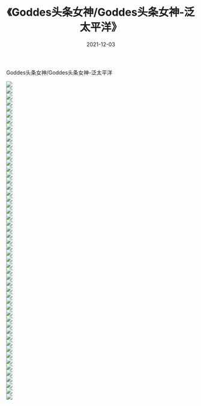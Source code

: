 ﻿---
layout: post
title:  《Goddes头条女神/Goddes头条女神-泛太平洋》
date:   2021-12-03
img: http://pic.660000.xyz/1:/网络美图/2021/Goddes头条女神/Goddes头条女神-泛太平洋/000.jpg
categories: [美女, 清纯, 唯美]
---

Goddes头条女神/Goddes头条女神-泛太平洋

 ![](http://pic.660000.xyz/1:/网络美图/2021/Goddes头条女神/Goddes头条女神-泛太平洋/001.jpg) <br>![](http://pic.660000.xyz/1:/网络美图/2021/Goddes头条女神/Goddes头条女神-泛太平洋/002.jpg) <br>![](http://pic.660000.xyz/1:/网络美图/2021/Goddes头条女神/Goddes头条女神-泛太平洋/003.jpg) <br>![](http://pic.660000.xyz/1:/网络美图/2021/Goddes头条女神/Goddes头条女神-泛太平洋/004.jpg) <br>![](http://pic.660000.xyz/1:/网络美图/2021/Goddes头条女神/Goddes头条女神-泛太平洋/005.jpg) <br>![](http://pic.660000.xyz/1:/网络美图/2021/Goddes头条女神/Goddes头条女神-泛太平洋/006.jpg) <br>![](http://pic.660000.xyz/1:/网络美图/2021/Goddes头条女神/Goddes头条女神-泛太平洋/007.jpg) <br>![](http://pic.660000.xyz/1:/网络美图/2021/Goddes头条女神/Goddes头条女神-泛太平洋/008.jpg) <br>![](http://pic.660000.xyz/1:/网络美图/2021/Goddes头条女神/Goddes头条女神-泛太平洋/009.jpg) <br>![](http://pic.660000.xyz/1:/网络美图/2021/Goddes头条女神/Goddes头条女神-泛太平洋/010.jpg) <br>![](http://pic.660000.xyz/1:/网络美图/2021/Goddes头条女神/Goddes头条女神-泛太平洋/011.jpg) <br>![](http://pic.660000.xyz/1:/网络美图/2021/Goddes头条女神/Goddes头条女神-泛太平洋/012.jpg) <br>![](http://pic.660000.xyz/1:/网络美图/2021/Goddes头条女神/Goddes头条女神-泛太平洋/013.jpg) <br>![](http://pic.660000.xyz/1:/网络美图/2021/Goddes头条女神/Goddes头条女神-泛太平洋/014.jpg) <br>![](http://pic.660000.xyz/1:/网络美图/2021/Goddes头条女神/Goddes头条女神-泛太平洋/015.jpg) <br>![](http://pic.660000.xyz/1:/网络美图/2021/Goddes头条女神/Goddes头条女神-泛太平洋/016.jpg) <br>![](http://pic.660000.xyz/1:/网络美图/2021/Goddes头条女神/Goddes头条女神-泛太平洋/017.jpg) <br>![](http://pic.660000.xyz/1:/网络美图/2021/Goddes头条女神/Goddes头条女神-泛太平洋/018.jpg) <br>![](http://pic.660000.xyz/1:/网络美图/2021/Goddes头条女神/Goddes头条女神-泛太平洋/019.jpg) <br>![](http://pic.660000.xyz/1:/网络美图/2021/Goddes头条女神/Goddes头条女神-泛太平洋/020.jpg) <br>![](http://pic.660000.xyz/1:/网络美图/2021/Goddes头条女神/Goddes头条女神-泛太平洋/021.jpg) <br>![](http://pic.660000.xyz/1:/网络美图/2021/Goddes头条女神/Goddes头条女神-泛太平洋/022.jpg) <br>![](http://pic.660000.xyz/1:/网络美图/2021/Goddes头条女神/Goddes头条女神-泛太平洋/023.jpg) <br>![](http://pic.660000.xyz/1:/网络美图/2021/Goddes头条女神/Goddes头条女神-泛太平洋/024.jpg) <br>![](http://pic.660000.xyz/1:/网络美图/2021/Goddes头条女神/Goddes头条女神-泛太平洋/025.jpg) <br>![](http://pic.660000.xyz/1:/网络美图/2021/Goddes头条女神/Goddes头条女神-泛太平洋/026.jpg) <br>![](http://pic.660000.xyz/1:/网络美图/2021/Goddes头条女神/Goddes头条女神-泛太平洋/027.jpg) <br>![](http://pic.660000.xyz/1:/网络美图/2021/Goddes头条女神/Goddes头条女神-泛太平洋/028.jpg) <br>![](http://pic.660000.xyz/1:/网络美图/2021/Goddes头条女神/Goddes头条女神-泛太平洋/029.jpg) <br>![](http://pic.660000.xyz/1:/网络美图/2021/Goddes头条女神/Goddes头条女神-泛太平洋/030.jpg) <br>![](http://pic.660000.xyz/1:/网络美图/2021/Goddes头条女神/Goddes头条女神-泛太平洋/031.jpg) <br>![](http://pic.660000.xyz/1:/网络美图/2021/Goddes头条女神/Goddes头条女神-泛太平洋/032.jpg) <br>![](http://pic.660000.xyz/1:/网络美图/2021/Goddes头条女神/Goddes头条女神-泛太平洋/033.jpg) <br>![](http://pic.660000.xyz/1:/网络美图/2021/Goddes头条女神/Goddes头条女神-泛太平洋/034.jpg) <br>![](http://pic.660000.xyz/1:/网络美图/2021/Goddes头条女神/Goddes头条女神-泛太平洋/035.jpg) <br>![](http://pic.660000.xyz/1:/网络美图/2021/Goddes头条女神/Goddes头条女神-泛太平洋/036.jpg) <br>![](http://pic.660000.xyz/1:/网络美图/2021/Goddes头条女神/Goddes头条女神-泛太平洋/037.jpg) <br>![](http://pic.660000.xyz/1:/网络美图/2021/Goddes头条女神/Goddes头条女神-泛太平洋/038.jpg) <br>![](http://pic.660000.xyz/1:/网络美图/2021/Goddes头条女神/Goddes头条女神-泛太平洋/039.jpg) <br>![](http://pic.660000.xyz/1:/网络美图/2021/Goddes头条女神/Goddes头条女神-泛太平洋/040.jpg) <br>![](http://pic.660000.xyz/1:/网络美图/2021/Goddes头条女神/Goddes头条女神-泛太平洋/041.jpg) <br>![](http://pic.660000.xyz/1:/网络美图/2021/Goddes头条女神/Goddes头条女神-泛太平洋/042.jpg) <br>![](http://pic.660000.xyz/1:/网络美图/2021/Goddes头条女神/Goddes头条女神-泛太平洋/043.jpg) <br>![](http://pic.660000.xyz/1:/网络美图/2021/Goddes头条女神/Goddes头条女神-泛太平洋/044.jpg) <br>![](http://pic.660000.xyz/1:/网络美图/2021/Goddes头条女神/Goddes头条女神-泛太平洋/045.jpg) <br>![](http://pic.660000.xyz/1:/网络美图/2021/Goddes头条女神/Goddes头条女神-泛太平洋/046.jpg) <br>![](http://pic.660000.xyz/1:/网络美图/2021/Goddes头条女神/Goddes头条女神-泛太平洋/047.jpg) <br>![](http://pic.660000.xyz/1:/网络美图/2021/Goddes头条女神/Goddes头条女神-泛太平洋/048.jpg) <br>![](http://pic.660000.xyz/1:/网络美图/2021/Goddes头条女神/Goddes头条女神-泛太平洋/049.jpg) <br>![](http://pic.660000.xyz/1:/网络美图/2021/Goddes头条女神/Goddes头条女神-泛太平洋/050.jpg) <br>![](http://pic.660000.xyz/1:/网络美图/2021/Goddes头条女神/Goddes头条女神-泛太平洋/051.jpg) <br>![](http://pic.660000.xyz/1:/网络美图/2021/Goddes头条女神/Goddes头条女神-泛太平洋/052.jpg) <br>![](http://pic.660000.xyz/1:/网络美图/2021/Goddes头条女神/Goddes头条女神-泛太平洋/053.jpg) <br>